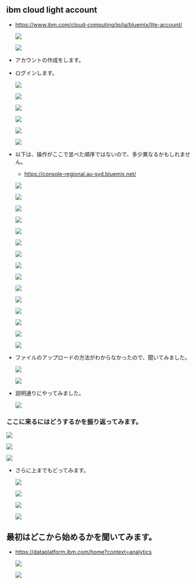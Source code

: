 ## ibm cloud light account
* https://www.ibm.com/cloud-computing/jp/ja/bluemix/lite-account/

   ![](pict/WS000256.JPG)

   ![](pict/WS000257.JPG)

* アカウントの作成をします。

* ログインします。

   ![](pict/WS000258.JPG)

   ![](pict/WS000259.JPG)

   ![](pict/WS000260.JPG)

   ![](pict/WS000261.JPG)

   ![](pict/WS000262.JPG)

   ![](pict/WS000263.JPG)

* 以下は、操作がここで並べた順序ではないので、多少異なるかもしれません。

   * https://console-regional.au-syd.bluemix.net/

   ![](pict/WS000235.JPG)

   ![](pict/WS000236.JPG)

   ![](pict/WS000237.JPG)

   ![](pict/WS000238.JPG)

   ![](pict/WS000239.JPG)

   ![](pict/WS000240.JPG)

   ![](pict/WS000241.JPG)

   ![](pict/WS000242.JPG)

   ![](pict/WS000243.JPG)

   ![](pict/WS000244.JPG)

   ![](pict/WS000245.JPG)

   ![](pict/WS000246.JPG)

   ![](pict/WS000247.JPG)

   ![](pict/WS000248.JPG)

   ![](pict/WS000249.JPG)

* ファイルのアップロードの方法がわからなかったので、聞いてみました。

   ![](pict/WS000250.JPG)

   ![](pict/WS000251.JPG)

* 説明通りにやってみました。

   ![](pict/WS000253.JPG)

### ここに来るにはどうするかを振り返ってみます。

   ![](pict/WS000268.JPG)

   ![](pict/WS000269.JPG)

   ![](pict/WS000270.JPG)

* さらに上までもどってみます。

   ![](pict/WS000271.JPG)

   ![](pict/WS000272.JPG)

   ![](pict/WS000273.JPG)

   ![](pict/WS000274.JPG)

## 最初はどこから始めるかを聞いてみます。
* https://dataplatform.ibm.com/home?context=analytics

   ![](pict/WS000275.JPG)

   ![](pict/WS000278.JPG)
